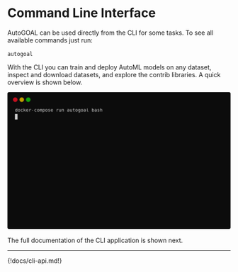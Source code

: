 # Command Line Interface

AutoGOAL can be used directly from the CLI for some tasks. To see all available commands just run:

    autogoal

With the CLI you can train and deploy AutoML models on any dataset, inspect and download datasets, and explore the contrib libraries. A quick overview is shown below.

![](autogoal_cli.svg)

The full documentation of the CLI application is shown next.

---

{!docs/cli-api.md!}
